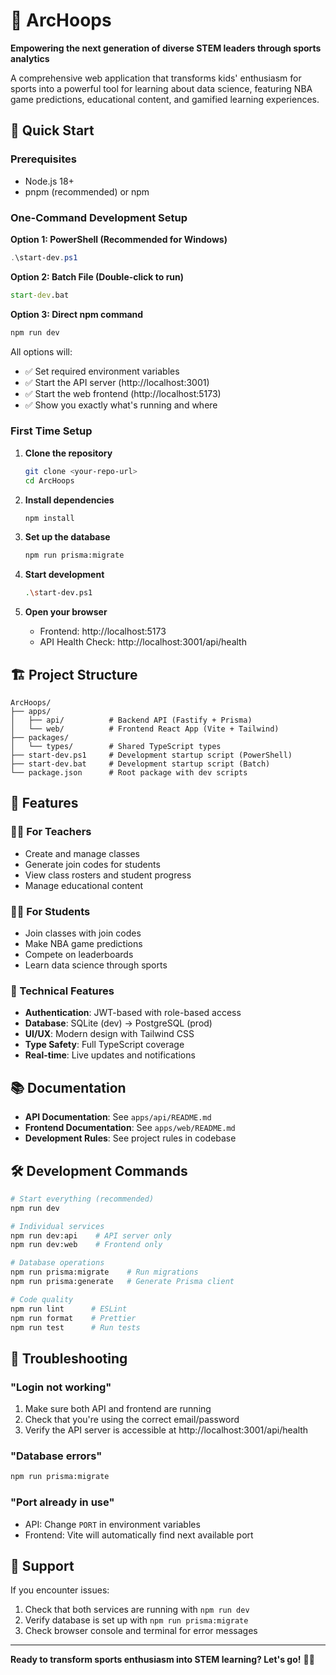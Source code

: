 # 🏀 ArcHoops

**Empowering the next generation of diverse STEM leaders through sports analytics**

A comprehensive web application that transforms kids' enthusiasm for sports into a powerful tool for learning about data science, featuring NBA game predictions, educational content, and gamified learning experiences.

## 🚀 Quick Start

### Prerequisites
- Node.js 18+ 
- pnpm (recommended) or npm

### One-Command Development Setup

**Option 1: PowerShell (Recommended for Windows)**
```powershell
.\start-dev.ps1
```

**Option 2: Batch File (Double-click to run)**
```cmd
start-dev.bat
```

**Option 3: Direct npm command**
```bash
npm run dev
```

All options will:
- ✅ Set required environment variables
- ✅ Start the API server (http://localhost:3001)
- ✅ Start the web frontend (http://localhost:5173)
- ✅ Show you exactly what's running and where

### First Time Setup

1. **Clone the repository**
   ```bash
   git clone <your-repo-url>
   cd ArcHoops
   ```

2. **Install dependencies**
   ```bash
   npm install
   ```

3. **Set up the database**
   ```bash
   npm run prisma:migrate
   ```

4. **Start development**
   ```bash
   .\start-dev.ps1
   ```

5. **Open your browser**
   - Frontend: http://localhost:5173
   - API Health Check: http://localhost:3001/api/health

## 🏗️ Project Structure

```
ArcHoops/
├── apps/
│   ├── api/          # Backend API (Fastify + Prisma)
│   └── web/          # Frontend React App (Vite + Tailwind)
├── packages/
│   └── types/        # Shared TypeScript types
├── start-dev.ps1     # Development startup script (PowerShell)
├── start-dev.bat     # Development startup script (Batch)
└── package.json      # Root package with dev scripts
```

## 🎯 Features

### 👩‍🏫 For Teachers
- Create and manage classes
- Generate join codes for students
- View class rosters and student progress
- Manage educational content

### 👨‍🎓 For Students  
- Join classes with join codes
- Make NBA game predictions
- Compete on leaderboards
- Learn data science through sports

### 🔧 Technical Features
- **Authentication**: JWT-based with role-based access
- **Database**: SQLite (dev) → PostgreSQL (prod)
- **UI/UX**: Modern design with Tailwind CSS
- **Type Safety**: Full TypeScript coverage
- **Real-time**: Live updates and notifications

## 📚 Documentation

- **API Documentation**: See `apps/api/README.md`
- **Frontend Documentation**: See `apps/web/README.md`
- **Development Rules**: See project rules in codebase

## 🛠️ Development Commands

```bash
# Start everything (recommended)
npm run dev

# Individual services
npm run dev:api    # API server only
npm run dev:web    # Frontend only

# Database operations
npm run prisma:migrate    # Run migrations
npm run prisma:generate   # Generate Prisma client

# Code quality
npm run lint      # ESLint
npm run format    # Prettier
npm run test      # Run tests
```

## 🚨 Troubleshooting

### "Login not working"
1. Make sure both API and frontend are running
2. Check that you're using the correct email/password
3. Verify the API server is accessible at http://localhost:3001/api/health

### "Database errors"
```bash
npm run prisma:migrate
```

### "Port already in use"
- API: Change `PORT` in environment variables
- Frontend: Vite will automatically find next available port

## 📧 Support

If you encounter issues:
1. Check that both services are running with `npm run dev`
2. Verify database is set up with `npm run prisma:migrate`
3. Check browser console and terminal for error messages

---

**Ready to transform sports enthusiasm into STEM learning? Let's go!** 🏀🚀
